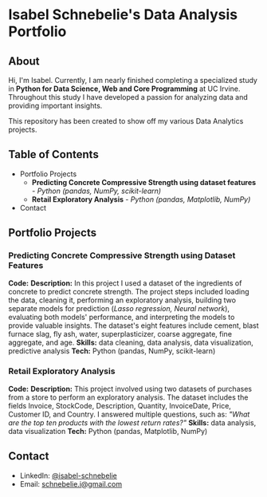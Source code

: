 # Isabel Schnebelie's Data Analysis Portfolio
## About
Hi, I'm Isabel. Currently, I am nearly finished completing a specialized study in **Python for Data Science, Web and Core Programming** at UC Irvine. Throughout this study I have developed a passion for analyzing data and providing important insights.

This repository has been created to show off my various Data Analytics projects. 

## Table of Contents
- Portfolio Projects
  - **Predicting Concrete Compressive Strength using dataset features** - _Python (pandas, NumPy, scikit-learn)_
  - **Retail Exploratory Analysis** - _Python (pandas, Matplotlib, NumPy)_
- Contact
## Portfolio Projects
### Predicting Concrete Compressive Strength using Dataset Features
**Code:**
**Description:** In this project I used a dataset of the ingredients of concrete to predict concrete strength. The project steps included loading the data, cleaning it, performing an exploratory analysis, building two separate models for prediction (_Lasso regression, Neural network_), evaluating both models' performance, and interpreting the models to provide valuable insights. The dataset's eight features include cement, blast furnace slag, fly ash, water, superplasticizer, coarse aggregate, fine aggregate, and age. 
**Skills:** data cleaning, data analysis, data visualization, predictive analysis
**Tech:** Python (pandas, NumPy, scikit-learn)

### Retail Exploratory Analysis
**Code:** 
**Description:** This project involved using two datasets of purchases from a store to perform an exploratory analysis. The dataset includes the fields Invoice, StockCode, Description, Quantity, InvoiceDate, Price, Customer ID, and Country. I answered multiple questions, such as: _"What are the top ten products with the lowest return rates?"_ 
**Skills:** data analysis, data visualization
**Tech:** Python (pandas, Matplotlib, NumPy)

## Contact
- LinkedIn: [@isabel-schnebelie](https://www.linkedin.com/in/isabel-schnebelie/)
- Email: [schnebelie.i@gmail.com](mailto:schnebelie.i@gmail.com)
